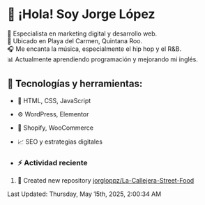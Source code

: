 # 👋 ¡Hola! Soy Jorge López  

🚀 Especialista en marketing digital y desarrollo web.  
📍 Ubicado en Playa del Carmen, Quintana Roo.  
🎧 Me encanta la música, especialmente el hip hop y el R&B.  
📊 Actualmente aprendiendo programación y mejorando mi inglés.  

## 🌟 Tecnologías y herramientas:
- 📌 HTML, CSS, JavaScript
- ⚙️ WordPress, Elementor
- 🛒 Shopify, WooCommerce
- 📈 SEO y estrategias digitales

- ### :zap: Actividad reciente
<!--RECENT_ACTIVITY:start-->
1. 📔 Created new repository [jorgloppz/La-Callejera-Street-Food](https://github.com/jorgloppz/La-Callejera-Street-Food)
<!--RECENT_ACTIVITY:end-->
<!--RECENT_ACTIVITY:last_update-->
Last Updated: Thursday, May 15th, 2025, 2:00:34 AM
<!--RECENT_ACTIVITY:last_update_end-->
